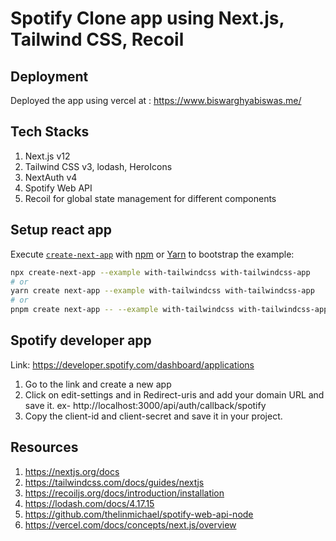 # Spotify Clone app using Next.js, Tailwind CSS, Recoil

## Deployment
Deployed the app using vercel at : https://www.biswarghyabiswas.me/

## Tech Stacks
1) Next.js v12
2) Tailwind CSS v3, lodash, HeroIcons
3) NextAuth v4
4) Spotify Web API
5) Recoil for global state management for different components

## Setup react app
Execute [`create-next-app`](https://github.com/vercel/next.js/tree/canary/packages/create-next-app) with [npm](https://docs.npmjs.com/cli/init) or [Yarn](https://yarnpkg.com/lang/en/docs/cli/create/) to bootstrap the example:

```bash
npx create-next-app --example with-tailwindcss with-tailwindcss-app
# or
yarn create next-app --example with-tailwindcss with-tailwindcss-app
# or
pnpm create next-app -- --example with-tailwindcss with-tailwindcss-app
```

## Spotify developer app
Link: https://developer.spotify.com/dashboard/applications
1) Go to the link and create a new app
2) Click on edit-settings and in Redirect-uris and add your domain URL and save it. ex- http://localhost:3000/api/auth/callback/spotify
3) Copy the client-id and client-secret and save it in your project.

## Resources
1) https://nextjs.org/docs
2) https://tailwindcss.com/docs/guides/nextjs
3) https://recoiljs.org/docs/introduction/installation
4) https://lodash.com/docs/4.17.15
5) https://github.com/thelinmichael/spotify-web-api-node
6) https://vercel.com/docs/concepts/next.js/overview
